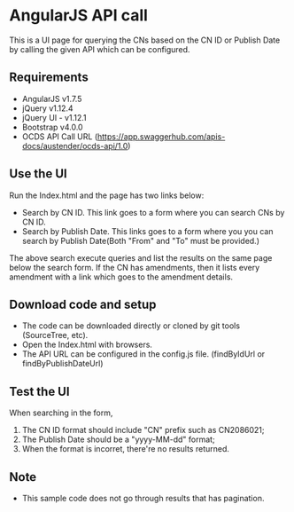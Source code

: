 # AngularJS API call
This is a UI page for querying the CNs based on the CN ID or Publish Date by calling the given API which can be configured.

## Requirements
 - AngularJS v1.7.5
 - jQuery v1.12.4
 - jQuery UI - v1.12.1
 - Bootstrap v4.0.0
 - OCDS API Call URL (https://app.swaggerhub.com/apis-docs/austender/ocds-api/1.0)

## Use the UI
Run the Index.html and the page has two links below:
- Search by CN ID. This link goes to a form where you can search CNs by CN ID.
- Search by Publish Date. This links goes to a form where you you can search by Publish Date(Both "From" and "To" must be provided.)

The above search execute queries and list the results on the same page below the search form. If the CN has amendments, then it lists every amendment with a link which goes to the amendment details.

## Download code and setup
- The code can be downloaded directly or cloned by git tools (SourceTree, etc).
- Open the Index.html with browsers.
- The API URL can be configured in the config.js file. (findByIdUrl or findByPublishDateUrl)

## Test the UI
When searching in the form,
1. The CN ID format should include "CN" prefix such as CN2086021;
2. The Publish Date should be a "yyyy-MM-dd" format;
3. When the format is incorret, there're no results returned.

## Note

- This sample code does not go through results that has pagination.
